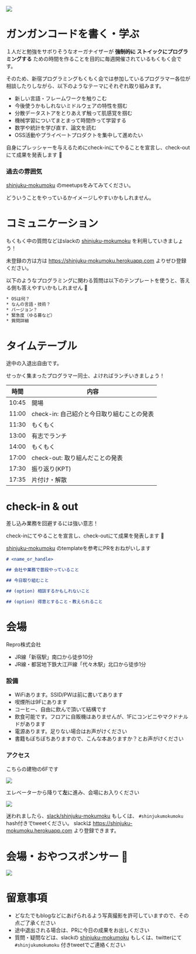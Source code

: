 ![](/assets/images/shinjuku-mokumoku-banner-960x180.png)

# ガンガンコードを書く・学ぶ

１人だと勉強をサボりそうなオーガナイザーが **~~強制的に~~ ストイックにプログラミングする** ための時間を作ることを目的に毎週開催されているもくもく会です。

そのため、新宿プログラミングもくもく会では参加しているプログラマー各位が相談したりしながら、以下のようなテーマにそれぞれ取り組みます。

- 新しい言語・フレームワークを触りこむ
- 今後使うかもしれないミドルウェアの特性を掴む
- 分散データストアをとりあえず触って肌感覚を掴む
- 機械学習についてまとまって時間作って学習する
- 数学や統計を学び直す、論文を読む
- OSS活動やプライベートプロダクトを集中して進めたい

自身にプレッシャーを与えるためにcheck-inにてやることを宣言し、check-outにて成果を発表します 💪

### 過去の雰囲気

[shinjuku-mokumoku](https://github.com/shinjuku-mokumoku/shinjuku-mokumoku) のmeetupsをみてみてください。

どういうことをやっているかイメージしやすいかもしれません。

# コミュニケーション

もくもく中の質問などはslackの [shinjuku-mokumoku](https://shinjuku-mokumoku.slack.com/) を利用していきましょう！

未登録の方は方は https://shinjuku-mokumoku.herokuapp.com よりぜひ登録ください。

以下のようなプログラミングに関わる質問は以下のテンプレートを使うと、答える側も答えやすいかもしれません 👀

```txt
* OSは何？
* なんの言語・技術？
* バージョン？
* 緊急度（ゆる募など）
* 質問詳細
```

# タイムテーブル

途中の入退出自由です。

せっかく集まったプログラマー同士、よければランチいきましょう！

時間  | 内容
---   | ---
10:45 | 開場
11:00 | check-in: 自己紹介と今日取り組むことの発表
11:30 | もくもく
13:00 | 有志でランチ
14:00 | もくもく
17:00 | check-out: 取り組んだことの発表
17:30 | 振り返り(KPT)
17:35 | 片付け・解散

# check-in & out

差し込み業務を回避するには強い意志！

check-inにてやることを宣言し、check-outにて成果を発表します 💪

[shinjuku-mokumoku](https://github.com/shinjuku-mokumoku/shinjuku-mokumoku) のtemplateを参考にPRをおねがいします

```md
# <name_or_handle>

## 会社や業務で普段やっていること

## 今日取り組むこと

## (option) 相談するかもしれないこと

## (option) 得意とすること・教えられること
```

# 会場

Repro株式会社

- JR線「新宿駅」南口から徒歩10分
- JR線・都営地下鉄大江戸線「代々木駅」北口から徒歩1分

### 設備

- WiFiあります。SSID/PWは前に書いてあります
- 喫煙所は9Fにあります
- コーヒー、自由に飲んで頂いて結構です
- 飲食可能です。フロアに自販機はありませんが、1Fにコンビニやマクドナルドがあります
- 電源あります。足りない場合はお声がけください
- 書籍もぼちぼちありますので、こんな本ありますか？とお声がけください

### アクセス

こちらの建物の6Fです

![](https://github.com/shinjuku-mokumoku/meetup/blob/master/assets/images/sponsers/repro-access-1.png?raw=true)

エレベーターから降りて**左**に進み、会場にお入りください

![](https://github.com/shinjuku-mokumoku/meetup/blob/master/assets/images/sponsers/repro-access-4.png?raw=true)

迷われましたら、[slack/shinjuku-mokumoku](https://shinjuku-mokumoku.slack.com/) もしくは、 `#shinjukumokumoku` hash付きでtweetください。
slackは https://shinjuku-mokumoku.herokuapp.com より登録できます。

# 会場・おやつスポンサー 👏

![](https://github.com/shinjuku-mokumoku/shinjuku-mokumoku/blob/master/assets/images/sponsers/repro-logo-colored.png?raw=true)

# 留意事項

- どなたでもblogなどにあげられるよう写真撮影を許可していますので、その点ご了承ください
- 途中退出される場合は、PRに今日の成果をお出しください
- 質問・疑問などは、slackの [shinjuku-mokumoku](https://shinjuku-mokumoku.slack.com/) もしくは、twitterにて `#shinjukumokumoku` 付きtweetでご連絡ください
